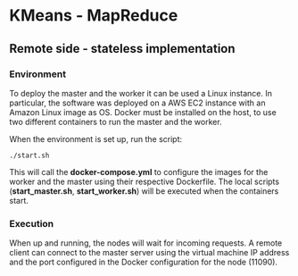 # KMeans - MapReduce
## Remote side - stateless implementation

### Environment
To deploy the master and the worker it can be used a Linux instance. In particular, the software was deployed on a AWS
EC2 instance with an Amazon Linux image as OS. Docker must be installed on the host, to use two different containers
to run the master and the worker. 

When the environment is set up, run the script:
````
./start.sh
````
This will call the **docker-compose.yml** to configure the images for the worker and the master using their respective
Dockerfile. The local scripts (**start_master.sh**, **start_worker.sh**) will be executed when the containers start.

### Execution
When up and running, the nodes will wait for incoming requests. A remote client can connect to the master server using 
the virtual machine IP address and the port configured in the Docker configuration for the node (11090).
